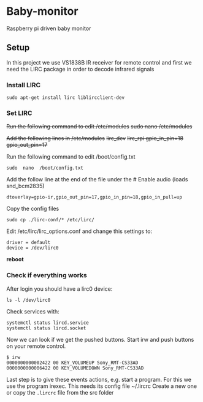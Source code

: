 # Baby-monitor
Raspberry pi driven baby monitor

## Setup
In this project we use VS1838B IR receiver for remote control and first we need the LIRC package in order to decode infrared signals
### Install LIRC
```
sudo apt-get install lirc liblircclient-dev
```

### Set LIRC
~~Run the following command to edit /etc/modules~~
~~sudo  nano /etc/modules~~

~~Add the following lines in /etc/modules~~
~~lirc_dev~~
~~lirc_rpi gpio_in_pin=18 gpio_out_pin=17~~

Run the following command to edit /boot/config.txt
```
sudo  nano  /boot/config.txt
```

Add the follow line at the end of the file under the # Enable audio (loads snd_bcm2835)
```
dtoverlay=gpio-ir,gpio_out_pin=17,gpio_in_pin=18,gpio_in_pull=up
```

Copy the config files
```
sudo cp ./lirc-conf/* /etc/lirc/
```

Edit /etc/lirc/lirc_options.conf and change this settings to:
```
driver = default
device = /dev/lirc0
```

**reboot**

### Check if everything works

After login you should have a lirc0 device:
```
ls -l /dev/lirc0
```

Check services with:
```
systemctl status lircd.service
systemctl status lircd.socket
```

Now we can look if we get the pushed buttons.
Start irw and push buttons on your remote control.
```
$ irw
0000000000002422 00 KEY_VOLUMEUP Sony_RMT-CS33AD
0000000000006422 00 KEY_VOLUMEDOWN Sony_RMT-CS33AD
```

Last step is to give these events actions, e.g. start a program. For this we use the program irexec.
This needs its config file ~/.lircrc
Create a new one or copy the `.lircrc` file from the src folder
